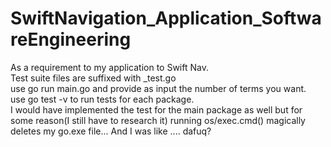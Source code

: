 # SwiftNavigation_Application_SoftwareEngineering
As a requirement to my application to Swift Nav.<br>Test suite files are suffixed with _test.go<br>
use go run main.go and provide as input the number of terms you want.<br>
use go test -v to run tests for each package.<br>
I would have implemented the test for the main package as well but for some reason(I still have to research it) running os/exec.cmd() magically deletes my go.exe file...  And I was like .... dafuq?

